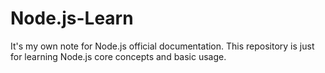 # Node.js-Learn
It's my own note for Node.js official documentation. This repository is just for learning Node.js core concepts and basic usage. 
